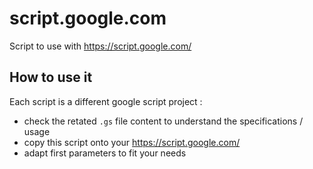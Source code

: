 # script.google.com
Script to use with https://script.google.com/

## How to use it
 
Each script is a different google script project :

 * check the retated `.gs` file content to understand the specifications / usage
 * copy this script onto your https://script.google.com/
 * adapt first parameters to fit your needs
